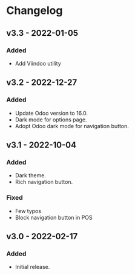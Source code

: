 # Changelog

## v3.3 - 2022-01-05
### Added
- Add Viindoo utility

## v3.2 - 2022-12-27
### Added
- Update Odoo version to 16.0.
- Dark mode for options page.
- Adopt Odoo dark mode for navigation button.


## v3.1 - 2022-10-04
### Added
- Dark theme.
- Rich navigation button.

### Fixed
- Few typos
- Block navigation button in POS


## v3.0 - 2022-02-17
### Added
- Initial release.
